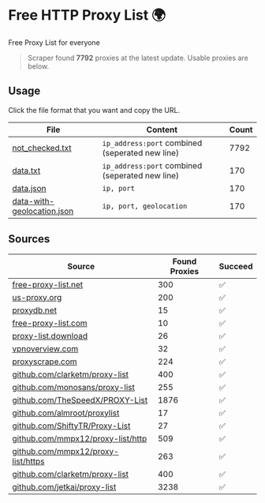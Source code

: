 
# Free HTTP Proxy List 🌍

Free Proxy List for everyone

> Scraper found **7792** proxies at the latest update. Usable proxies are below.

## Usage

Click the file format that you want and copy the URL.


|File|Content|Count|
|----|-------|-----|
|[not_checked.txt](https://raw.githubusercontent.com/yemixzy/proxy-list/main/proxy-list/not_checked.txt)|`ip_address:port` combined (seperated new line)|7792|
|[data.txt](https://raw.githubusercontent.com/yemixzy/proxy-list/main/proxy-list/data.txt)|`ip_address:port` combined (seperated new line)|170|
|[data.json](https://raw.githubusercontent.com/yemixzy/proxy-list/main/proxy-list/data.json)|`ip, port`|170|
|[data-with-geolocation.json](https://raw.githubusercontent.com/yemixzy/proxy-list/main/proxy-list/data-with-geolocation.json)|`ip, port, geolocation`|170|

## Sources

|Source|Found Proxies|Succeed|
|------|-------------|-------|
|[free-proxy-list.net](https://free-proxy-list.net)|300|✅|
|[us-proxy.org](https://www.us-proxy.org)|200|✅|
|[proxydb.net](http://proxydb.net)|15|✅|
|[free-proxy-list.com](https://free-proxy-list.com/?page=&port=&type%5B%5D=http&type%5B%5D=https&up_time=0&search=Search)|10|✅|
|[proxy-list.download](https://www.proxy-list.download/HTTP)|26|✅|
|[vpnoverview.com](https://vpnoverview.com/privacy/anonymous-browsing/free-proxy-servers)|32|✅|
|[proxyscrape.com](https://api.proxyscrape.com/v2/?request=displayproxies&protocol=http&timeout=10000&country=all&ssl=all&anonymity=all)|224|✅|
|[github.com/clarketm/proxy-list](https://raw.githubusercontent.com/clarketm/proxy-list/master/proxy-list-raw.txt)|400|✅|
|[github.com/monosans/proxy-list](https://raw.githubusercontent.com/monosans/proxy-list/main/proxies/http.txt)|255|✅|
|[github.com/TheSpeedX/PROXY-List](https://raw.githubusercontent.com/TheSpeedX/PROXY-List/master/http.txt)|1876|✅|
|[github.com/almroot/proxylist](https://raw.githubusercontent.com/almroot/proxylist/master/list.txt)|17|✅|
|[github.com/ShiftyTR/Proxy-List](https://raw.githubusercontent.com/ShiftyTR/Proxy-List/master/http.txt)|27|✅|
|[github.com/mmpx12/proxy-list/http](https://raw.githubusercontent.com/mmpx12/proxy-list/master/http.txt)|509|✅|
|[github.com/mmpx12/proxy-list/https](https://raw.githubusercontent.com/mmpx12/proxy-list/master/https.txt)|263|✅|
|[github.com/clarketm/proxy-list](https://raw.githubusercontent.com/clarketm/proxy-list/master/proxy-list-raw.txt)|400|✅|
|[github.com/jetkai/proxy-list](https://raw.githubusercontent.com/jetkai/proxy-list/main/online-proxies/txt/proxies.txt)|3238|✅|


